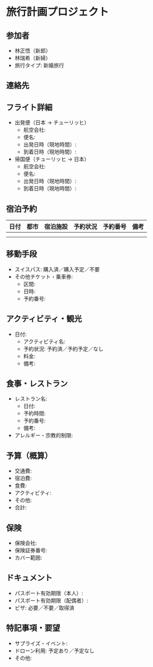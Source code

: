 # 旅行計画プロジェクト

## 参加者
- 林正悟（新郎）
- 林瑞希（新婦）
- 旅行タイプ: 新婚旅行

## 連絡先
<!-- 代表者のメールアドレス・電話番号等を追記 --> 

## フライト詳細
- 出発便（日本 → チューリッヒ）
  - 航空会社: 
  - 便名: 
  - 出発日時（現地時間）: 
  - 到着日時（現地時間）: 
- 帰国便（チューリッヒ → 日本）
  - 航空会社: 
  - 便名: 
  - 出発日時（現地時間）: 
  - 到着日時（現地時間）: 

## 宿泊予約
| 日付 | 都市 | 宿泊施設 | 予約状況 | 予約番号 | 備考 |
|------|------|----------|----------|----------|------|
|      |      |          |          |          |      |
|      |      |          |          |          |      |

## 移動手段
- スイスパス: 購入済／購入予定／不要
- その他チケット・乗車券:
  - 区間: 
  - 日時: 
  - 予約番号: 

## アクティビティ・観光
- 日付: 
  - アクティビティ名: 
  - 予約状況: 予約済／予約予定／なし
  - 料金: 
  - 備考: 

## 食事・レストラン
- レストラン名: 
  - 日付: 
  - 予約時間: 
  - 予約番号: 
  - 備考: 
- アレルギー・宗教的制限: 

## 予算（概算）
- 交通費: 
- 宿泊費: 
- 食費: 
- アクティビティ: 
- その他: 
- 合計: 

## 保険
- 保険会社: 
- 保険証券番号: 
- カバー範囲: 

## ドキュメント
- パスポート有効期限（本人）: 
- パスポート有効期限（配偶者）: 
- ビザ: 必要／不要／取得済

## 特記事項・要望
- サプライズ・イベント: 
- ドローン利用: 予定あり／予定なし
- その他: 